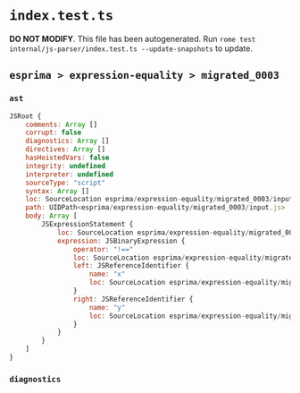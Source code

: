 # `index.test.ts`

**DO NOT MODIFY**. This file has been autogenerated. Run `rome test internal/js-parser/index.test.ts --update-snapshots` to update.

## `esprima > expression-equality > migrated_0003`

### `ast`

```javascript
JSRoot {
	comments: Array []
	corrupt: false
	diagnostics: Array []
	directives: Array []
	hasHoistedVars: false
	integrity: undefined
	interpreter: undefined
	sourceType: "script"
	syntax: Array []
	loc: SourceLocation esprima/expression-equality/migrated_0003/input.js 1:0-2:0
	path: UIDPath<esprima/expression-equality/migrated_0003/input.js>
	body: Array [
		JSExpressionStatement {
			loc: SourceLocation esprima/expression-equality/migrated_0003/input.js 1:0-1:7
			expression: JSBinaryExpression {
				operator: "!=="
				loc: SourceLocation esprima/expression-equality/migrated_0003/input.js 1:0-1:7
				left: JSReferenceIdentifier {
					name: "x"
					loc: SourceLocation esprima/expression-equality/migrated_0003/input.js 1:0-1:1 (x)
				}
				right: JSReferenceIdentifier {
					name: "y"
					loc: SourceLocation esprima/expression-equality/migrated_0003/input.js 1:6-1:7 (y)
				}
			}
		}
	]
}
```

### `diagnostics`

```

```
